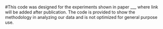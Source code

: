 #This code was designed for the experiments shown in paper ___ where link will be added after publication.  The code is provided to show the methodology in analyzing our data and is not optimized for general purpose use.
